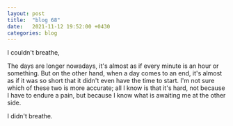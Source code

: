 ```yaml
---
layout: post
title:  "blog 68"
date:   2021-11-12 19:52:00 +0430
categories: blog
---
```


I couldn't breathe,

The days are longer nowadays, it's almost as if every minute is an hour or something. But on the other hand, when a day comes to an end, it's almost as if it was so short that it didn't even have the time to start. I'm not sure which of these two is more accurate; all I know is that it's hard, not because I have to endure a pain, but because I know what is awaiting me at the other side.

I didn't breathe.
